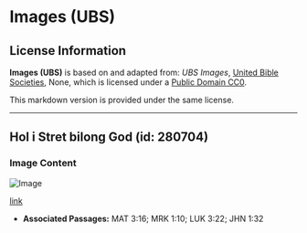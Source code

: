 # Images (UBS)

## License Information

**Images (UBS)** is based on and adapted from: _UBS Images_, [United Bible Societies](https://unitedbiblesocieties.org/), None, which is licensed under a [Public Domain CC0](https://creativecommons.org/public-domain/cc0/).

This markdown version is provided under the same license.



--------------------------------

## Hol i Stret bilong God (id: 280704)

### Image Content

![Image](https://cdn.aquifer.bible/aquifer-content/resources/Media/WEB-0298_holy_spirit.jpg)

[link](https://cdn.aquifer.bible/aquifer-content/resources/Media/WEB-0298_holy_spirit.jpg)

* **Associated Passages:** MAT 3:16; MRK 1:10; LUK 3:22; JHN 1:32

